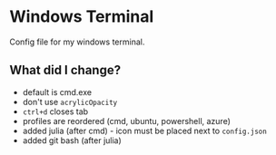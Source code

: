 # Windows Terminal

Config file for my windows terminal.

## What did I change?

* default is cmd.exe
* don't use `acrylicOpacity`
* `ctrl+d` closes tab
* profiles are reordered (cmd, ubuntu, powershell, azure)
* added julia (after cmd) - icon must be placed next to `config.json`
* added git bash (after julia)